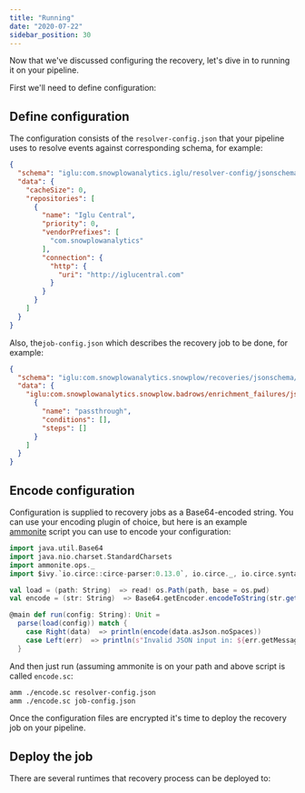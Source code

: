 ```yaml
---
title: "Running"
date: "2020-07-22"
sidebar_position: 30
---
```


Now that we've discussed configuring the recovery, let's dive in to running it on your pipeline.

First we'll need to define configuration:

## Define configuration

The configuration consists of the `resolver-config.json` that your pipeline uses to resolve events against corresponding schema, for example:

```json
{
  "schema": "iglu:com.snowplowanalytics.iglu/resolver-config/jsonschema/1-0-1",
  "data": {
    "cacheSize": 0,
    "repositories": [
      {
        "name": "Iglu Central",
        "priority": 0,
        "vendorPrefixes": [
          "com.snowplowanalytics"
        ],
        "connection": {
          "http": {
            "uri": "http://iglucentral.com"
          }
        }
      }
    ]
  }
}
```

Also, the`job-config.json` which describes the recovery job to be done, for example:

```json
{
  "schema": "iglu:com.snowplowanalytics.snowplow/recoveries/jsonschema/4-0-0",
  "data": {
    "iglu:com.snowplowanalytics.snowplow.badrows/enrichment_failures/jsonschema/1-0-0": [
      {
        "name": "passthrough",
        "conditions": [],
        "steps": []
      }
    ]
  }
}
```

## Encode configuration

Configuration is supplied to recovery jobs as a Base64-encoded string. You can use your encoding plugin of choice, but here is an example [ammonite](http://ammonite.io/) script you can use to encode your configuration:

```scala
import java.util.Base64
import java.nio.charset.StandardCharsets
import ammonite.ops._
import $ivy.`io.circe::circe-parser:0.13.0`, io.circe._, io.circe.syntax._, io.circe.parser._

val load = (path: String)  => read! os.Path(path, base = os.pwd)
val encode = (str: String)  => Base64.getEncoder.encodeToString(str.getBytes(StandardCharsets.UTF_8))

@main def run(config: String): Unit =
  parse(load(config)) match {
    case Right(data)  => println(encode(data.asJson.noSpaces))
    case Left(err)  => println(s"Invalid JSON input in: ${err.getMessage}")
  }
```

And then just run (assuming ammonite is on your path and above script is called `encode.sc`:

```bash
amm ./encode.sc resolver-config.json
amm ./encode.sc job-config.json
```

Once the configuration files are encrypted it's time to deploy the recovery job on your pipeline.

## Deploy the job

There are several runtimes that recovery process can be deployed to:
